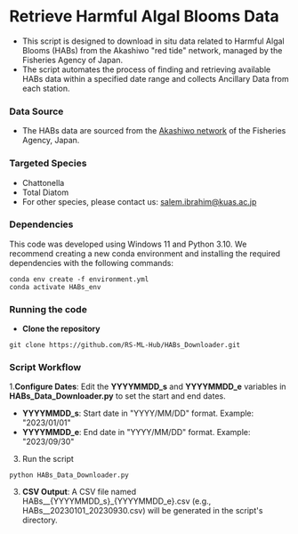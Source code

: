 # Retrieve Harmful Algal Blooms Data
- This script is designed to download in situ data related to Harmful Algal Blooms (HABs) from the Akashiwo "red tide" network, managed by the Fisheries Agency of Japan.  
- The script automates the process of finding and retrieving available HABs data within a specified date range and collects Ancillary Data from each station.

### Data Source
- The HABs data are sourced from the [Akashiwo network](https://akashiwo.jp/) of the Fisheries Agency, Japan.

### Targeted Species
- Chattonella
- Total Diatom
- For other species, please contact us: salem.ibrahim@kuas.ac.jp
  
### Dependencies
This code was developed using Windows 11 and Python 3.10. We recommend creating a new conda environment and installing the required dependencies with the following commands:
```
conda env create -f environment.yml
conda activate HABs_env
```

### Running the code
- **Clone the repository**
```
git clone https://github.com/RS-ML-Hub/HABs_Downloader.git
```

### Script Workflow
1.**Configure Dates**: Edit the **YYYYMMDD_s** and **YYYYMMDD_e** variables in **HABs_Data_Downloader.py** to set the start and end dates.
- **YYYYMMDD_s**: Start date in "YYYY/MM/DD" format. Example: "2023/01/01"
- **YYYYMMDD_e**: End date in "YYYY/MM/DD" format. Example: "2023/09/30"

3. Run the script
```
python HABs_Data_Downloader.py
```

3. **CSV Output**: A CSV file named HABs__{YYYYMMDD_s}_{YYYYMMDD_e}.csv (e.g., HABs__20230101_20230930.csv) will be generated in the script's directory.



